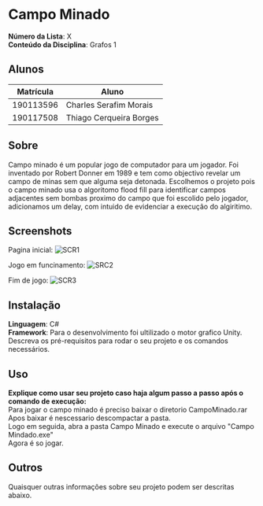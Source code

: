 # Campo Minado

**Número da Lista**: X<br>
**Conteúdo da Disciplina**: Grafos 1<br>

## Alunos
|Matrícula | Aluno |
| -- | -- |
| 190113596 | Charles Serafim Morais  |
| 190117508 | Thiago Cerqueira Borges |


## Sobre 
Campo minado é um popular jogo de computador para um jogador. Foi inventado por Robert Donner em 1989 e tem como objectivo revelar um campo de minas sem que alguma seja detonada.
Escolhemos o projeto pois o campo minado usa o algoritomo flood fill para identificar campos adjacentes sem bombas proximo do campo que foi escolido pelo jogador, adicionamos um delay, com intuido de evidenciar a execução do algiritimo.



## Screenshots
Pagina inicial:
![SCR1](https://github.com/projeto-de-algoritmos/CampoMinado/assets/65683663/f9ee1d3f-94de-44cc-8c52-47da75b6781b)

Jogo em funcinamento:
![SRC2](https://github.com/projeto-de-algoritmos/CampoMinado/assets/65683663/2850be17-9d06-4234-b096-a55f9367d6ac)

Fim de jogo:
![SCR3](https://github.com/projeto-de-algoritmos/CampoMinado/assets/65683663/cc05a10e-a29e-4a80-a340-796871132a3e)


## Instalação 
**Linguagem**: C# <br />
**Framework**: Para o desenvolvimento foi ultilizado o motor grafico Unity. <br />
Descreva os pré-requisitos para rodar o seu projeto e os comandos necessários.


## Uso 
**Explique como usar seu projeto caso haja algum passo a passo após o comando de execução:** <br>
Para jogar o campo minado é preciso baixar o diretorio CampoMinado.rar <br>
Apos baixar é nescessario descompactar a pasta. <br>
Logo em seguida, abra a pasta Campo Minado e execute o arquivo "Campo Mindado.exe" <br>
Agora é so jogar. <br>

## Outros 
Quaisquer outras informações sobre seu projeto podem ser descritas abaixo.
